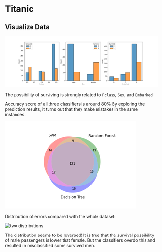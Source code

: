 # Titanic

## Visualize Data

![Pclass_Sex_Embarked](.\images\Pclass_Sex_Embarked.png)

The possibility of surviving is strongly related to `Pclass`, `Sex`, and `Embarked`

Accuracy score of all three classifiers is around 80% By exploring the prediction results, it turns out that they make mistakes in the same instances.

![Error_Venn_Plot](.\images\error_venn_plot.png)

Distribution of errors compared with the whole dataset:

![two distributions](D:\Jupyter\Titanic\images\two_distributions.png)

The distribution seems to be reversed! It is true that the survival possibility of male passengers is lower that female. But the classifiers overdo this and resulted in misclassified some survived men.

 

